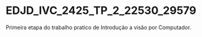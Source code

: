 # EDJD_IVC_2425_TP_2_22530_29579
Primeira etapa do trabalho pratico de Introdução a visão por Computador.

